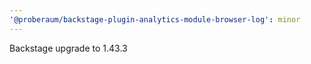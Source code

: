 ```yaml
---
'@proberaum/backstage-plugin-analytics-module-browser-log': minor
---
```


Backstage upgrade to 1.43.3
